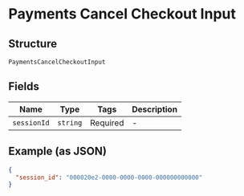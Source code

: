 
# Payments Cancel Checkout Input

## Structure

`PaymentsCancelCheckoutInput`

## Fields

| Name | Type | Tags | Description |
|  --- | --- | --- | --- |
| `sessionId` | `string` | Required | - |

## Example (as JSON)

```json
{
  "session_id": "000020e2-0000-0000-0000-000000000000"
}
```


